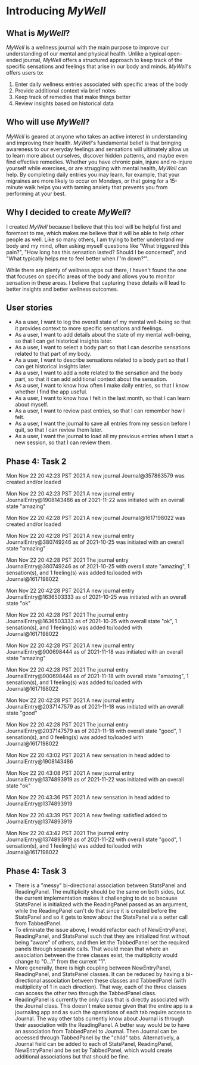# Introducing *MyWell*

## What is *MyWell*?

*MyWell* is a wellness journal with the main purpose to improve our understanding of 
our mental and physical health. Unlike a typical open-ended journal,
*MyWell* offers a structured approach to keep track of the specific sensations and feelings that 
arise in our body and minds. *MyWell*'s offers users to:
1. Enter daily wellness entries associated with specific areas of the body
2. Provide additional context via brief notes
3. Keep track of remedies that make things better
4. Review insights based on historical data

## Who will use *MyWell*?

*MyWell* is geared at anyone who takes an active interest in understanding and improving their health.
*MyWell*'s fundamental belief is that bringing awareness to our everyday feelings and sensations
will ultimately allow us to learn more about ourselves, discover hidden patterns, and maybe even 
find effective remedies. Whether you have chronic pain, injure and re-injure yourself while exercises, or are struggling
with mental health, *MyWell* can help. By completing daily entries you may learn, for example,
that your migraines are more likely to occur on Mondays, or that going for a 15-minute walk helps
you with taming anxiety that prevents you from performing at your best.

## Why I decided to create *MyWell*?

I created *MyWell* because I believe that this tool will be helpful first and foremost to me,
which makes me believe that it will be able to help other people as well. Like so many others,
I am trying to better understand my body and my mind, often asking myself questions like 
"What triggered this pain?", "How long has this sensation lasted? Should I be concerned", and
"What typically helps me to feel better when I''m down?'". 

While there are plenty of wellness apps out there, I haven't found the one that focuses on specific
areas of the body and allows you to monitor sensation in these areas. I believe that capturing
these details will lead to better insights and better wellness outcomes.

## User stories

- As a user, I want to log the overall state of my mental well-being so
that it provides context to more specific sensations and feelings.
- As a user, I want to add details about the state of my mental well-being,
so that I can get historical insights later.
- As a user, I want to select a body part so that I can describe sensations 
related to that part of my body.
- As a user, I want to describe sensations related to a body part so that
I can get historical insights later.
- As a user, I want to add a note related to the sensation and the body part,
so that it can add additional context about the sensation.
- As a user, I want to know how often I make daily entries, so that I know
whether I find the app useful.
- As a user, I want to know how I felt in the last month, so that I can
learn about myself.
- As a user, I want to review past entries, 
so that I can remember how I felt.
- As a user, I want the journal to save all entries from my session
before I quit, so that I can review them later.
- As a user, I want the journal to load all my previous entries
when I start a new session, so that I can review them.

## Phase 4: Task 2
Mon Nov 22 20:42:23 PST 2021
A new journal Journal@357863579 was created and/or loaded


Mon Nov 22 20:42:23 PST 2021
A new journal entry JournalEntry@1908143486 as of 2021-11-22 was initiated with an overall state "amazing"


Mon Nov 22 20:42:28 PST 2021
A new journal Journal@1617198022 was created and/or loaded


Mon Nov 22 20:42:28 PST 2021
A new journal entry JournalEntry@380749246 as of 2021-10-25 was initiated with an overall state "amazing"


Mon Nov 22 20:42:28 PST 2021
The journal entry JournalEntry@380749246 as of 2021-10-25 with overall state "amazing", 1 sensation(s), 
and 1 feeling(s) was added to/loaded with Journal@1617198022


Mon Nov 22 20:42:28 PST 2021
A new journal entry JournalEntry@1636503333 as of 2021-10-25 was initiated with an overall state "ok"


Mon Nov 22 20:42:28 PST 2021
The journal entry JournalEntry@1636503333 as of 2021-10-25 with overall state "ok", 1 sensation(s), 
and 1 feeling(s) was added to/loaded with Journal@1617198022


Mon Nov 22 20:42:28 PST 2021
A new journal entry JournalEntry@900698444 as of 2021-11-18 was initiated with an overall state "amazing"


Mon Nov 22 20:42:28 PST 2021
The journal entry JournalEntry@900698444 as of 2021-11-18 with overall state "amazing", 1 sensation(s), 
and 1 feeling(s) was added to/loaded with Journal@1617198022


Mon Nov 22 20:42:28 PST 2021
A new journal entry JournalEntry@2037147579 as of 2021-11-18 was initiated with an overall state "good"


Mon Nov 22 20:42:28 PST 2021
The journal entry JournalEntry@2037147579 as of 2021-11-18 with overall state "good", 1 sensation(s), 
and 0 feeling(s) was added to/loaded with Journal@1617198022


Mon Nov 22 20:43:02 PST 2021
A new sensation in head added to JournalEntry@1908143486


Mon Nov 22 20:43:08 PST 2021
A new journal entry JournalEntry@1374893919 as of 2021-11-22 was initiated with an overall state "ok"


Mon Nov 22 20:43:36 PST 2021
A new sensation in head added to JournalEntry@1374893919


Mon Nov 22 20:43:39 PST 2021
A new feeling: satisfied added to JournalEntry@1374893919


Mon Nov 22 20:43:42 PST 2021
The journal entry JournalEntry@1374893919 as of 2021-11-22 with overall state "good", 1 sensation(s), 
and 1 feeling(s) was added to/loaded with Journal@1617198022

## Phase 4: Task 3
- There is a "messy" bi-directional association between StatsPanel and
  ReadingPanel. The multiplicity should be the same on both sides, but the current implementation makes it
  challenging to do so because StatsPanel is initialized with the ReadingPanel passed as an argument, 
  while the ReadingPanel can't do that since it is created before the StatsPanel and so it gets to know about 
  the StatsPanel via a setter call from TabbedPanel. 
- To eliminate the issue above, I would refactor each of NewEntryPanel, ReadingPanel,
  and StatsPanel such that they are initialized first without being "aware" of others, and then let the TabbedPanel set
  the required panels through separate calls. That would mean that where an association between the three
  classes exist, the multiplicity would change to "0...1" from the current "1".
- More generally, there is high coupling between NewEntryPanel, ReadingPanel, and StatsPanel classes. It can be 
  reduced by having a bi-directional association between these classes and TabbedPanel (with multiplicity of 1 
  in each direction). That way, each of the three classes can access the other two through the TabbedPanel class.
- ReadingPanel is currently the only class that is directly associated with the Journal class. This doesn't make
  sense given that the entire app is a journaling app and as such the operations of each tab require access to Journal.
  The way other tabs currently know about Journal is through their association with the ReadingPanel. A better way would
  be to have an association from TabbedPanel to Journal. Then Journal can be accessed through TabbedPanel by the "child"
  tabs. Alternatively, a Journal field can be added to each of StatsPanel, ReadingPanel, NewEntryPanel and be set by
  TabbedPanel, which would create additional associations but that should be fine.
